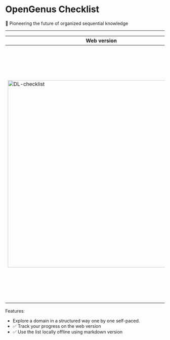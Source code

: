# OpenGenus Checklist

 🐐 Pioneering the future of organized sequential knowledge

---

| Web version | Markdown version |
|---|---|
| <img width="591" alt="DL-checklist" src="https://github.com/OpenGenus/checklist/assets/10634210/ed23731a-07c6-4897-95b9-45eb197a35da"> | <img width="807" alt="GA-checklist-markdown" src="https://github.com/OpenGenus/checklist/assets/10634210/f52a4e87-f292-4592-9622-0e7049d9417a"> |

Features:

* Explore a domain in a structured way one by one self-paced.
* ✅ Track your progress on the web version
* ✅ Use the list locally offline using markdown version
